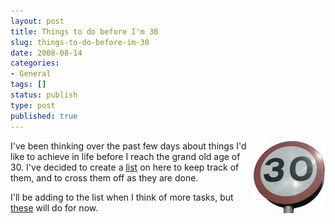 ```yaml
---
layout: post
title: Things to do before I'm 30
slug: things-to-do-before-im-30
date: 2008-08-14
categories:
- General
tags: []
status: publish
type: post
published: true
---
```

<p><img class="alignnone size-medium wp-image-19 alignright" style="float: right;" title="Things to do before I\'m 30" src="/assets/uploads/2008/08/30sign.jpg" alt="Things to do before I\'m 30" />I've been thinking over the past few days about things I'd like to achieve in life before I reach the grand old age of 30. I've decided to create a <a title="My pre-30 wish list" href="http://www.mattgifford.co.uk/blog/?page_id=17">list</a> on here to keep track of them, and to cross them off as they are done.</p>
<p>I'll be adding to the list when I think of more tasks, but <a title="My pre-30 wish list" href="http://www.mattgifford.co.uk/blog/?page_id=17">these</a> will do for now.</p>
